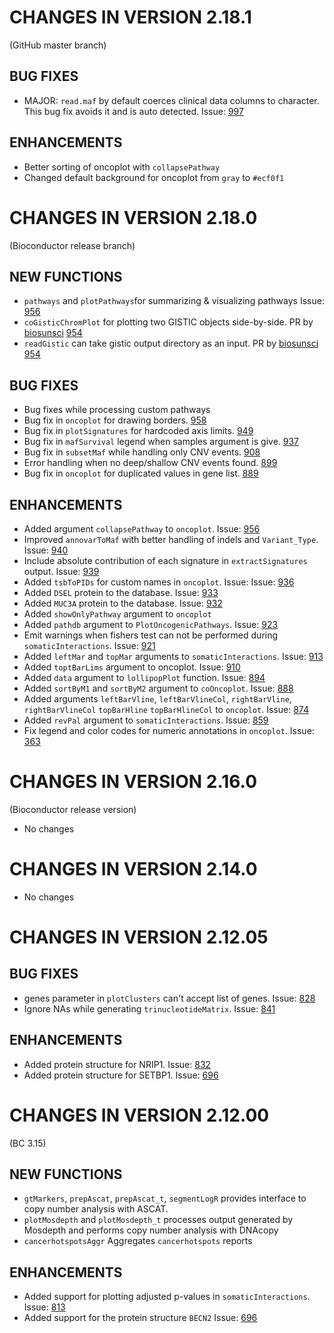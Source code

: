 # CHANGES IN VERSION 2.18.1
(GitHub master branch)

## BUG FIXES
- MAJOR: `read.maf` by default coerces clinical data columns to character. This bug fix avoids it and is auto detected. Issue: [997](https://github.com/PoisonAlien/maftools/issues/997)

## ENHANCEMENTS
- Better sorting of oncoplot with `collapsePathway`
- Changed default background for oncoplot from `gray` to `#ecf0f1`

# CHANGES IN VERSION 2.18.0
(Bioconductor release branch)

## NEW FUNCTIONS
- `pathways` and `plotPathways`for summarizing & visualizing pathways Issue: [956](https://github.com/PoisonAlien/maftools/issues/956)
- `coGisticChromPlot` for plotting two GISTIC objects side-by-side. PR by [biosunsci](https://github.com/biosunsci) [954](https://github.com/PoisonAlien/maftools/pull/954)
- `readGistic` can take gistic output directory as an input. PR by [biosunsci](https://github.com/biosunsci) [954](https://github.com/PoisonAlien/maftools/pull/954)

## BUG FIXES
- Bug fixes while processing custom pathways
- Bug fix in `oncoplot` for drawing borders. [958](https://github.com/PoisonAlien/maftools/issues/958)
- Bug fix in `plotSignatures` for hardcoded axis limits. [949](https://github.com/PoisonAlien/maftools/issues/949)
- Bug fix in `mafSurvival` legend when samples argument is give. [937](https://github.com/PoisonAlien/maftools/issues/937)
- Bug fix in `subsetMaf` while handling only CNV events. [908](https://github.com/PoisonAlien/maftools/issues/908)
- Error handling when no deep/shallow CNV events found. [899](https://github.com/PoisonAlien/maftools/issues/899)
- Bug fix in `oncoplot` for duplicated values in gene list. [889](https://github.com/PoisonAlien/maftools/issues/889)

## ENHANCEMENTS
- Added argument `collapsePathway` to `oncoplot`. Issue: [956](https://github.com/PoisonAlien/maftools/issues/956)
- Improved `annovarToMaf` with better handling of indels and `Variant_Type`. Issue: [940](https://github.com/PoisonAlien/maftools/issues/940)
- Include absolute contribution of each signature in `extractSignatures` output. Issue: [939](https://github.com/PoisonAlien/maftools/issues/939)
- Added `tsbToPIDs` for custom names in `oncoplot`. Issue: Issue: [936](https://github.com/PoisonAlien/maftools/issues/936)
- Added `DSEL` protein to the database. Issue: [933](https://github.com/PoisonAlien/maftools/issues/933)
- Added `MUC3A` protein to the database. Issue: [932](https://github.com/PoisonAlien/maftools/issues/932)
- Added `showOnlyPathway` argument to `oncoplot`
- Added `pathdb` argument to `PlotOncogenicPathways`. Issue: [923](https://github.com/PoisonAlien/maftools/issues/923)
- Emit warnings when fishers test can not be performed during `somaticInteractions`. Issue: [921](https://github.com/PoisonAlien/maftools/issues/921)
- Added `leftMar` and `topMar` arguments to `somaticInteractions`. Issue: [913](https://github.com/PoisonAlien/maftools/issues/913)
- Added `toptBarLims` argument to oncoplot. Issue: [910](https://github.com/PoisonAlien/maftools/issues/910)
- Added `data` argument to `lollipopPlot` function. Issue: [894](https://github.com/PoisonAlien/maftools/issues/894)
- Added `sortByM1` and `sortByM2` argument to `coOncoplot`. Issue: [888](https://github.com/PoisonAlien/maftools/issues/888)
- Added arguments `leftBarVline`, `leftBarVlineCol`, `rightBarVline`, `rightBarVlineCol` `topBarHline` `topBarHlineCol` to `oncoplot`. Issue: [874](https://github.com/PoisonAlien/maftools/issues/874)
- Added `revPal` argument to `somaticInteractions`. Issue: [859](https://github.com/PoisonAlien/maftools/issues/859)
- Fix legend and color codes for numeric annotations in `oncoplot`. Issue: [363](https://github.com/PoisonAlien/maftools/issues/363)

# CHANGES IN VERSION 2.16.0
(Bioconductor release version)

- No changes

# CHANGES IN VERSION 2.14.0

- No changes

# CHANGES IN VERSION 2.12.05

## BUG FIXES
- genes parameter in `plotClusters` can't accept list of genes. Issue: [828](https://github.com/PoisonAlien/maftools/issues/828)
- Ignore NAs while generating `trinucleotideMatrix`. Issue: [841](https://github.com/PoisonAlien/maftools/issues/841)

## ENHANCEMENTS
- Added protein structure for NRIP1. Issue: [832](https://github.com/PoisonAlien/maftools/issues/832)
- Added protein structure for SETBP1. Issue: [696](https://github.com/PoisonAlien/maftools/issues/696)

# CHANGES IN VERSION 2.12.00
(BC 3.15)

## NEW FUNCTIONS
- `gtMarkers`, `prepAscat`, `prepAscat_t`, `segmentLogR` provides interface to copy number analysis with ASCAT. 
- `plotMosdepth` and `plotMosdepth_t` processes output generated by Mosdepth and performs copy number analysis with DNAcopy
- `cancerhotspotsAggr` Aggregates `cancerhotspots` reports

## ENHANCEMENTS
- Added support for plotting adjusted p-values in `somaticInteractions`. Issue: [813](https://github.com/PoisonAlien/maftools/issues/813)
- Added support for the protein structure `BECN2` Issue: [696](https://github.com/PoisonAlien/maftools/issues/696)
